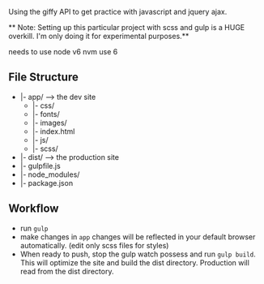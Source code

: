 Using the giffy API to get practice with javascript and jquery ajax.

** Note: Setting up this particular project with scss and gulp is a HUGE overkill. I'm only doing it for experimental purposes.**

needs to use node v6
nvm use 6

File Structure
----------------
- |- app/ --> the dev site
	- |- css/
	- |- fonts/
	- |- images/ 
	- |- index.html
	- |- js/ 
	- |- scss/
- |- dist/ --> the production site
- |- gulpfile.js
- |- node_modules/
- |- package.json

Workflow
-----------

- run `gulp`
- make changes in `app` changes will be reflected in your default browser automatically. (edit only scss files for styles)
- When ready to push, stop the gulp watch possess and run `gulp build`. This will optimize the site and build the dist directory. Production will read from the dist directory. 